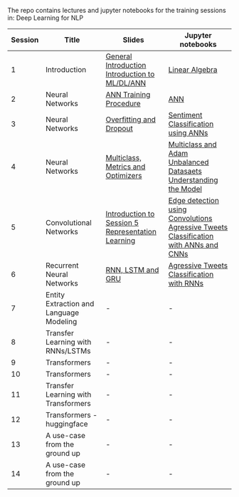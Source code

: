The repo contains lectures and jupyter notebooks for the training sessions in: Deep Learning for NLP

| Session | Title | Slides | Jupyter notebooks |
| ------------- | ------------- | ------------- | ------------- |
| 1 | Introduction | [General Introduction](https://github.com/w-is-h/DeepLearningNLP-Medical/blob/master/Session_1/01.1%20-%20General%20Introduction%20.pdf) <br> [Introduction to ML/DL/ANN](https://github.com/w-is-h/DeepLearningNLP-Medical/blob/master/Session_1/01.2%20-%20Introduction%20to%20ML_DL_ANN.pdf) | [Linear Algebra](https://github.com/w-is-h/DeepLearningNLP-Medical/blob/master/Session_1/Linear_Algebra_Intro.ipynb) |
| 2 | Neural Networks | [ANN Training Procedure](https://github.com/w-is-h/DeepLearningNLP-Medical/blob/master/Session_2/ANN%20-%20Training%20Procedure.pdf) | [ANN](https://github.com/w-is-h/DeepLearningNLP-Medical/blob/master/Session_2/Neural_Networks_Intro.ipynb) |
| 3 | Neural Networks | [Overfitting and Dropout](https://github.com/w-is-h/DeepLearningNLP-Medical/blob/master/Session_3/Overfitting%20and%20Dropout.pdf) | [Sentiment Classification using ANNs](https://github.com/w-is-h/DeepLearningNLP-Medical/blob/master/Session_3/Sentiment_classification.ipynb) |
| 4 | Neural Networks | [Multiclass, Metrics and Optimizers](https://github.com/w-is-h/DeepLearningNLP-Medical/blob/master/Session_4/Multiclass%2C%20Metrics%2C%20Optimizers%20%26%20Tips.pdf) | [Multiclass and Adam](https://github.com/w-is-h/DeepLearningNLP-Medical/blob/master/Session_4/Multiclass_%26_Adam.ipynb) <br> [Unbalanced Datasaets](https://github.com/w-is-h/DeepLearningNLP-Medical/blob/master/Session_4/Unbalanced_datasets.ipynb) <br> [Understanding the Model](https://github.com/w-is-h/DeepLearningNLP-Medical/blob/master/Session_4/Understand_the_model.ipynb) |
| 5 | Convolutional Networks | [Introduction to Session 5](https://github.com/w-is-h/DeepLearningNLP-Medical/blob/master/Session_5/Intro%20to%20Session%205.pdf) <br> [Representation Learning](https://github.com/w-is-h/DeepLearningNLP-Medical/blob/master/Session_5/Representation%20Learning.pdf) | [Edge detection using Convolutions](https://github.com/w-is-h/DeepLearningNLP-Medical/blob/master/Session_5/Edge_detection_Convolutions.ipynb) <br> [Agressive Tweets Classification with ANNs and CNNs](https://github.com/w-is-h/DeepLearningNLP-Medical/blob/master/Session_5/Agressive_Tweets_Classification_ANN_and_CNN.ipynb) |
| 6 | Recurrent Neural Networks | [RNN, LSTM and GRU](https://github.com/w-is-h/DeepLearningNLP-Medical/blob/master/Session_6/Recurrent%20Neural%20Networks%20.pdf) | [Agressive Tweets Classification with RNNs](https://github.com/w-is-h/DeepLearningNLP-Medical/blob/master/Session_6/Agressive_Tweets_Classification_RNN.ipynb) |
| 7 | Entity Extraction and Language Modeling | - | - |
| 8 | Transfer Learning with RNNs/LSTMs | - | - |
| 9 | Transformers | - | - |
| 10 | Transformers | - | - |
| 11 | Transfer Learning with Transformers | - | - |
| 12 | Transformers - huggingface | - | - |
| 13 | A use-case from the ground up | - | - |
| 14 | A use-case from the ground up | - | - |
